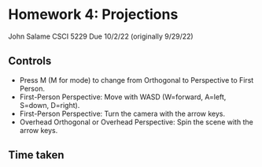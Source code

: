 # Homework 4: Projections
John Salame
CSCI 5229
Due 10/2/22 (originally 9/29/22)

## Controls
* Press M (M for mode) to change from Orthogonal to Perspective to First Person.  
* First-Person Perspective: Move with WASD (W=forward, A=left, S=down, D=right).  
* First-Person Perspective: Turn the camera with the arrow keys.
* Overhead Orthogonal or Overhead Perspective: Spin the scene with the arrow keys.

## Time taken

